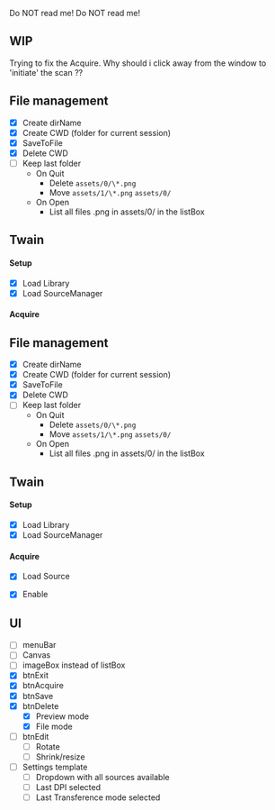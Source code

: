 Do NOT read me!
Do NOT read me!

## WIP
Trying to fix the Acquire.
Why should i click away from the window to 'initiate' the scan ??


## File management

- [x] Create dirName
- [x] Create CWD (folder for current session)
- [x] SaveToFile
- [x] Delete CWD
- [ ] Keep last folder
	- On Quit
		- Delete `assets/0/\*.png`
		- Move `assets/1/\*.png`	`assets/0/`
	- On Open
		- List all files .png in assets/0/ in the listBox



## Twain
#### Setup
- [x] Load Library
- [x] Load SourceManager

#### Acquire
## File management

- [x] Create dirName
- [x] Create CWD (folder for current session)
- [x] SaveToFile
- [x] Delete CWD
- [ ] Keep last folder
	- On Quit
		- Delete `assets/0/\*.png`
		- Move `assets/1/\*.png`	`assets/0/`
	- On Open
		- List all files .png in assets/0/ in the listBox



## Twain
#### Setup
- [x] Load Library
- [x] Load SourceManager

#### Acquire
- [x] Load Source
- [x] Enable


## UI
- [ ] menuBar
- [ ] Canvas
- [ ] imageBox instead of listBox
- [x] btnExit
- [x] btnAcquire
- [x] btnSave
- [x] btnDelete
	- [x] Preview mode
	- [x] File mode
- [ ] btnEdit
	- [ ] Rotate
	- [ ] Shrink/resize
- [ ] Settings template
	- [ ] Dropdown with all sources available
	- [ ] Last DPI selected
	- [ ] Last Transference mode selected